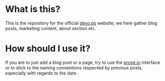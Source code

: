 # What is this?

This is the repository for the official [devo.ps](http://devo.ps) website; we here gather blog posts, marketing content, about section etc.

# How should I use it?

If you are to just add a blog post or a page, try to use the [prose.io](http://prose.io) interface or to stick to the naming conventions respected by previous posts, especially with regards to the date.